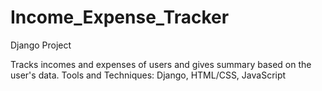 # Income_Expense_Tracker
Django Project

Tracks incomes and expenses of users and gives summary based
on the user's data.
Tools and Techniques: Django, HTML/CSS, JavaScript
